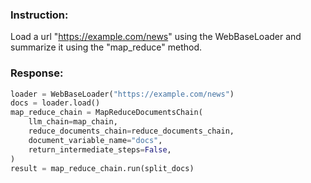 ### Instruction:
Load a url "https://example.com/news" using the WebBaseLoader and summarize it using the "map_reduce" method.

### Response:
```python
loader = WebBaseLoader("https://example.com/news")
docs = loader.load()
map_reduce_chain = MapReduceDocumentsChain(
    llm_chain=map_chain,
    reduce_documents_chain=reduce_documents_chain,
    document_variable_name="docs",
    return_intermediate_steps=False,
)
result = map_reduce_chain.run(split_docs)
```